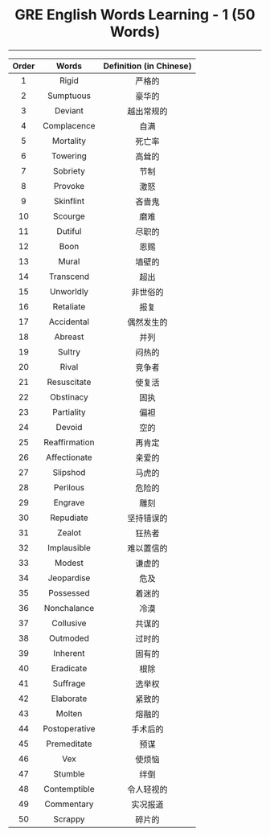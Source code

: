 <center>
  <h1>GRE English Words Learning - 1 (50 Words)</h1>
</center>


---

| Order |     Words     | Definition (in Chinese) |
| :---: | :-----------: | :---------------------: |
|   1   |     Rigid     |         严格的          |
|   2   |   Sumptuous   |         豪华的          |
|   3   |    Deviant    |       越出常规的        |
|   4   |  Complacence  |          自满           |
|   5   |   Mortality   |         死亡率          |
|   6   |   Towering    |         高耸的          |
|   7   |   Sobriety    |          节制           |
|   8   |    Provoke    |          激怒           |
|   9   |   Skinflint   |         吝啬鬼          |
|  10   |    Scourge    |          磨难           |
|  11   |    Dutiful    |         尽职的          |
|  12   |     Boon      |          恩赐           |
|  13   |     Mural     |         墙壁的          |
|  14   |   Transcend   |          超出           |
|  15   |   Unworldly   |        非世俗的         |
|  16   |   Retaliate   |          报复           |
|  17   |  Accidental   |       偶然发生的        |
|  18   |    Abreast    |          并列           |
|  19   |    Sultry     |         闷热的          |
|  20   |     Rival     |         竞争者          |
|  21   |  Resuscitate  |         使复活          |
|  22   |   Obstinacy   |          固执           |
|  23   |  Partiality   |          偏袒           |
|  24   |    Devoid     |          空的           |
|  25   | Reaffirmation |         再肯定          |
|  26   | Affectionate  |         亲爱的          |
|  27   |   Slipshod    |         马虎的          |
|  28   |   Perilous    |         危险的          |
|  29   |    Engrave    |          雕刻           |
|  30   |   Repudiate   |       坚持错误的        |
|  31   |    Zealot     |         狂热者          |
|  32   |  Implausible  |       难以置信的        |
|  33   |    Modest     |         谦虚的          |
|  34   |  Jeopardise   |          危及           |
|  35   |   Possessed   |         着迷的          |
|  36   |  Nonchalance  |          冷漠           |
|  37   |   Collusive   |         共谋的          |
|  38   |   Outmoded    |         过时的          |
|  39   |   Inherent    |         固有的          |
|  40   |   Eradicate   |          根除           |
|  41   |   Suffrage    |         选举权          |
|  42   |   Elaborate   |         紧致的          |
|  43   |    Molten     |         熔融的          |
|  44   | Postoperative |        手术后的         |
|  45   |  Premeditate  |          预谋           |
|  46   |      Vex      |         使烦恼          |
|  47   |    Stumble    |          绊倒           |
|  48   | Contemptible  |       令人轻视的        |
|  49   |  Commentary   |        实况报道         |
|  50   |    Scrappy    |         碎片的          |

